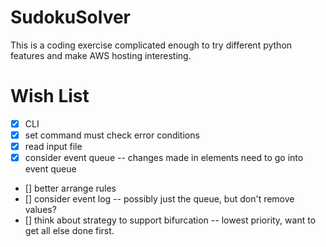 # SudokuSolver
This is a coding exercise complicated enough to try different python features and make AWS hosting interesting.

# Wish List
- [x] CLI
- [x] set command must check error conditions
- [x] read input file
- [x] consider event queue
-- changes made in elements need to go into event queue
- [] better arrange rules
- [] consider event log
-- possibly just the queue, but don't remove values?
- [] think about strategy to support bifurcation
-- lowest priority, want to get all else done first.
